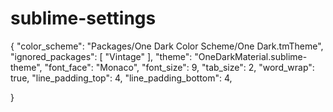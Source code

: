 # sublime-settings

{
	"color_scheme": "Packages/One Dark Color Scheme/One Dark.tmTheme",
	"ignored_packages":
	[
		"Vintage"
	],
	"theme": "OneDarkMaterial.sublime-theme",
	"font_face": "Monaco",
	"font_size": 9,
	"tab_size": 2,
	"word_wrap": true,
	"line_padding_top": 4,
  "line_padding_bottom": 4,

}
